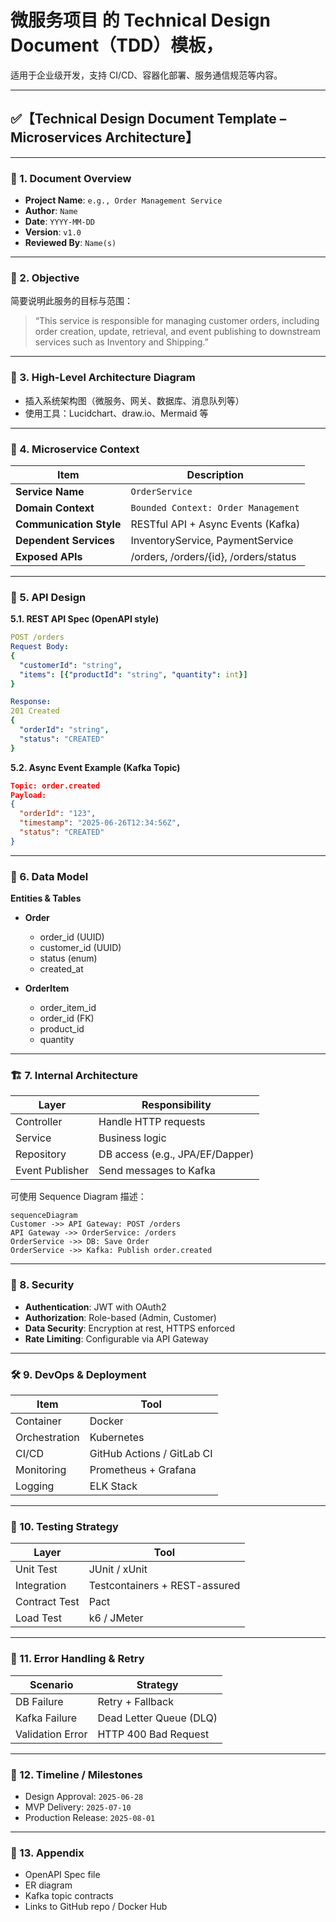 # **微服务项目** 的 **Technical Design Document（TDD）模板**，

适用于企业级开发，支持 CI/CD、容器化部署、服务通信规范等内容。

---

## ✅【Technical Design Document Template – Microservices Architecture】

---

### 🧾 1. Document Overview

* **Project Name**: `e.g., Order Management Service`
* **Author**: `Name`
* **Date**: `YYYY-MM-DD`
* **Version**: `v1.0`
* **Reviewed By**: `Name(s)`

---

### 📘 2. Objective

简要说明此服务的目标与范围：

> “This service is responsible for managing customer orders, including order creation, update, retrieval, and event publishing to downstream services such as Inventory and Shipping.”

---

### 🧱 3. High-Level Architecture Diagram

* 插入系统架构图（微服务、网关、数据库、消息队列等）
* 使用工具：Lucidchart、draw\.io、Mermaid 等

---

### 🧩 4. Microservice Context

| Item                    | Description                           |
| ----------------------- | ------------------------------------- |
| **Service Name**        | `OrderService`                        |
| **Domain Context**      | `Bounded Context: Order Management`   |
| **Communication Style** | RESTful API + Async Events (Kafka)    |
| **Dependent Services**  | InventoryService, PaymentService      |
| **Exposed APIs**        | /orders, /orders/{id}, /orders/status |

---

### 📂 5. API Design

**5.1. REST API Spec (OpenAPI style)**

```yaml
POST /orders
Request Body:
{
  "customerId": "string",
  "items": [{"productId": "string", "quantity": int}]
}

Response:
201 Created
{
  "orderId": "string",
  "status": "CREATED"
}
```

**5.2. Async Event Example (Kafka Topic)**

```json
Topic: order.created
Payload:
{
  "orderId": "123",
  "timestamp": "2025-06-26T12:34:56Z",
  "status": "CREATED"
}
```

---

### 🧮 6. Data Model

**Entities & Tables**

* **Order**

  * order\_id (UUID)
  * customer\_id (UUID)
  * status (enum)
  * created\_at
* **OrderItem**

  * order\_item\_id
  * order\_id (FK)
  * product\_id
  * quantity

---

### 🏗 7. Internal Architecture

| Layer           | Responsibility                  |
| --------------- | ------------------------------- |
| Controller      | Handle HTTP requests            |
| Service         | Business logic                  |
| Repository      | DB access (e.g., JPA/EF/Dapper) |
| Event Publisher | Send messages to Kafka          |

可使用 Sequence Diagram 描述：

```mermaid
sequenceDiagram
Customer ->> API Gateway: POST /orders
API Gateway ->> OrderService: /orders
OrderService ->> DB: Save Order
OrderService ->> Kafka: Publish order.created
```

---

### 🔐 8. Security

* **Authentication**: JWT with OAuth2
* **Authorization**: Role-based (Admin, Customer)
* **Data Security**: Encryption at rest, HTTPS enforced
* **Rate Limiting**: Configurable via API Gateway

---

### 🛠 9. DevOps & Deployment

| Item          | Tool                       |
| ------------- | -------------------------- |
| Container     | Docker                     |
| Orchestration | Kubernetes                 |
| CI/CD         | GitHub Actions / GitLab CI |
| Monitoring    | Prometheus + Grafana       |
| Logging       | ELK Stack                  |

---

### 🧪 10. Testing Strategy

| Layer         | Tool                          |
| ------------- | ----------------------------- |
| Unit Test     | JUnit / xUnit                 |
| Integration   | Testcontainers + REST-assured |
| Contract Test | Pact                          |
| Load Test     | k6 / JMeter                   |

---

### 🧯 11. Error Handling & Retry

| Scenario         | Strategy                |
| ---------------- | ----------------------- |
| DB Failure       | Retry + Fallback        |
| Kafka Failure    | Dead Letter Queue (DLQ) |
| Validation Error | HTTP 400 Bad Request    |

---

### 📅 12. Timeline / Milestones

* Design Approval: `2025-06-28`
* MVP Delivery: `2025-07-10`
* Production Release: `2025-08-01`

---

### 📝 13. Appendix

* OpenAPI Spec file
* ER diagram
* Kafka topic contracts
* Links to GitHub repo / Docker Hub
